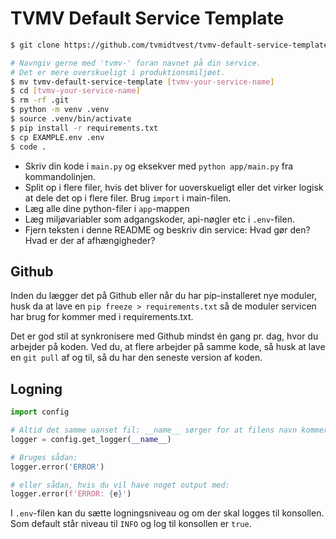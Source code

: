 # TVMV Default Service Template

```bash
$ git clone https://github.com/tvmidtvest/tvmv-default-service-template.git

# Navngiv gerne med 'tvmv-' foran navnet på din service.
# Det er mere overskueligt i produktionsmiljøet.
$ mv tvmv-default-service-template [tvmv-your-service-name]
$ cd [tvmv-your-service-name]
$ rm -rf .git
$ python -m venv .venv
$ source .venv/bin/activate
$ pip install -r requirements.txt
$ cp EXAMPLE.env .env
$ code .
```

- Skriv din kode i `main.py` og eksekver med `python app/main.py` fra kommandolinjen.
- Split op i flere filer, hvis det bliver for uoverskueligt eller det virker logisk at dele det op i flere filer. Brug `import` i main-filen.
- Læg alle dine python-filer i `app`-mappen
- Læg miljøvariabler som adgangskoder, api-nøgler etc i `.env`-filen.
- Fjern teksten i denne README og beskriv din service: Hvad gør den? Hvad er der af afhængigheder?

## Github

Inden du lægger det på Github eller når du har pip-installeret nye moduler, husk da at lave en `pip freeze > requirements.txt` så de moduler servicen har brug for kommer med i requirements.txt.

Det er god stil at synkronisere med Github mindst én gang pr. dag, hvor du arbejder på koden. Ved du, at flere arbejder på samme kode, så husk at lave en `git pull` af og til, så du har den seneste version af koden.

## Logning

```python
import config

# Altid det samme uanset fil: __name__ sørger for at filens navn kommer med i loggen.
logger = config.get_logger(__name__)

# Bruges sådan:
logger.error('ERROR')

# eller sådan, hvis du vil have noget output med:
logger.error(f'ERROR: {e}')
```

I `.env`-filen kan du sætte logningsniveau og om der skal logges til konsollen. Som default står niveau til `INFO` og log til konsollen er `true`.
